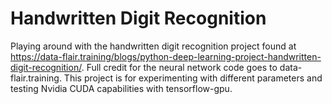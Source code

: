 # Handwritten Digit Recognition
Playing around with the handwritten digit recognition project found at https://data-flair.training/blogs/python-deep-learning-project-handwritten-digit-recognition/.
Full credit for the neural network code goes to data-flair.training. This project is for experimenting with different parameters and testing Nvidia CUDA capabilities with tensorflow-gpu.
